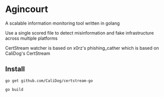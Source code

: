 # Agincourt
A scalable information monitoring tool written in golang

Use a single scored file to detect misinformation and fake infrastructure across multiple platforms

CertStream watcher is based on x0rz's phishing_cather which is based on CaliDog's CertStream

## Install
`go get github.com/CaliDog/certstream-go `

`go build`

